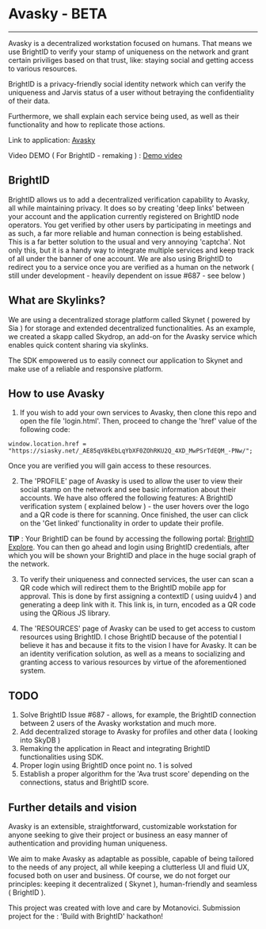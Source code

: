 # Avasky - BETA

---


Avasky is a decentralized workstation focused on humans. That means we use BrightID to verify your stamp of uniqueness on the network and grant certain priviliges based on that trust, like: staying social and getting access to various resources.

BrightID is a privacy-friendly social identity network which can verify the uniqueness and Jarvis status of a user without betraying the confidentiality of their data.

Furthermore, we shall explain each service being used, as well as their functionality and how to replicate those actions.

Link to application: [Avasky](https://siasky.net/_AVA17NJFRI-7o9814OUjBmHXojiHICYScYcra-30DCANQ)

Video DEMO ( For BrightID - remaking ) : [Demo video]()

## BrightID



BrightID allows us to add a decentralized verification capability to Avasky, all while maintaining privacy. It does so by creating 'deep links' between your account and the application currently registered on BrightID node operators. You get verified by other users by participating in meetings and as such, a far more reliable and human connection is being established. This is a far better solution to the usual and very annoying 'captcha'. Not only this, but it is a handy way to integrate multiple services and keep track of all under the banner of one account. We are also using BrightID to redirect you to a service once you are verified as a human on the network ( still under development - heavily dependent on issue #687 - see below )

## What are Skylinks?



We are using a decentralized storage platform called Skynet ( powered by Sia ) for storage and extended decentralized functionalities. As an example, we created a skapp called Skydrop, an add-on for the Avasky service which enables quick content sharing via skylinks.

The SDK empowered us to easily connect our application to Skynet and make use of a reliable and responsive platform.

## How to use Avasky

1. If you wish to add your own services to Avasky, then clone this repo and open the file 'login.html'.
Then, proceed to change the 'href' value of the following code:

```
window.location.href = "https://siasky.net/_AE85qV8kEbLqYbXF0ZOhRKU2Q_4XD_MwPSrTdEQM_-PNw/";

```
Once you are verified you will gain access to these resources.

2. The 'PROFILE' page of Avasky is used to allow the user to view their social stamp on the network and see basic information about their accounts. We have also offered the following features: A BrightID verification system ( explained below ) - the user hovers over the logo and a QR code is there for scanning. Once finished, the user can click on the 'Get linked' functionality in order to update their profile.

**TIP** : Your BrightID can be found by accessing the following portal: [BrightID Explore](https://explorer.brightid.org/). You can then go ahead and login using BrightID credentials, after which you will be shown your BrightID and place in the huge social graph of the network.

3. To verify their uniqueness and connected services, the user can scan a QR code which will redirect them to the BrightID mobile app for approval. This is done by first assigning a contextID ( using uuidv4 ) and generating a deep link with it. This link is, in turn, encoded as a QR code using the QRious JS library.

4. The 'RESOURCES' page of Avasky can be used to get access to custom resources using BrightID. I chose BrightID because of the potential I believe it has and because it fits to the vision I have for Avasky. It can be an identity verification solution, as well as a means to socializing and granting access to various resources by virtue of the aforementioned system.


## TODO

1. Solve BrightID Issue #687 - allows, for example, the BrightID connection between 2 users of the Avasky workstation and much more.
2. Add decentralized storage to Avasky for profiles and other data ( looking into SkyDB )
3. Remaking the application in React and integrating BrightID functionalities using SDK.
4. Proper login using BrightID once point no. 1 is solved
5. Establish a proper algorithm for the 'Ava trust score' depending on the connections, status and BrightID score.

## Further details and vision

Avasky is an extensible, straightforward, customizable workstation for anyone seeking to give their project or business an easy manner of authentication and providing human uniqueness.

We aim to make Avasky as adaptable as possible, capable of being tailored to the needs of any project, all while keeping a clutterless UI and fluid UX, focused both on user and business. Of course, we do not forget our principles: keeping it decentralized ( Skynet ), human-friendly and seamless ( BrightID ).

This project was created with love and care by Motanovici. Submission project for the : 'Build with BrightID' hackathon!
